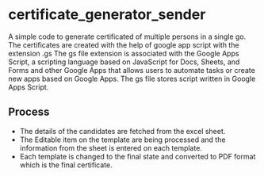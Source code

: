 # certificate_generator_sender
A simple code to generate certificated of multiple persons in a single go.
The certificates are created with the help of google app script with the extension .gs
The gs file extension is associated with the Google Apps Script, a scripting language based on JavaScript for Docs, 
Sheets, and Forms and other Google Apps that allows users to automate tasks or create new apps based on Google Apps.
The gs file stores script written in Google Apps Script.

## Process
- The details of the candidates are fetched from the excel sheet.
- The Editable item on the template are being processed and the information from the sheet is entered on each template.
- Each template is changed to the final state and converted to PDF format which is the final certificate.
